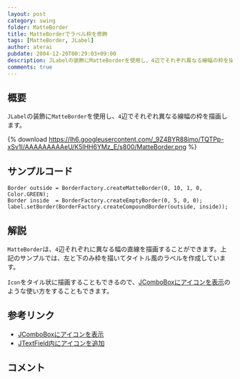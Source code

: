 ```yaml
---
layout: post
category: swing
folder: MatteBorder
title: MatteBorderでラベル枠を修飾
tags: [MatteBorder, JLabel]
author: aterai
pubdate: 2004-12-20T00:29:03+09:00
description: JLabelの装飾にMatteBorderを使用し、4辺でそれぞれ異なる線幅の枠を描画します。
comments: true
---
```

## 概要
`JLabel`の装飾に`MatteBorder`を使用し、`4`辺でそれぞれ異なる線幅の枠を描画します。

{% download https://lh6.googleusercontent.com/_9Z4BYR88imo/TQTPp-xSv1I/AAAAAAAAAeU/K5lHH6YMz_E/s800/MatteBorder.png %}

## サンプルコード
<pre class="prettyprint"><code>Border outside = BorderFactory.createMatteBorder(0, 10, 1, 0, Color.GREEN);
Border inside  = BorderFactory.createEmptyBorder(0, 5, 0, 0);
label.setBorder(BorderFactory.createCompoundBorder(outside, inside));
</code></pre>

## 解説
`MatteBorder`は、`4`辺それぞれに異なる幅の直線を描画することができます。上記のサンプルでは、左と下のみ枠を描いてタイトル風のラベルを作成しています。

`Icon`をタイル状に描画することもできるので、[JComboBoxにアイコンを表示](http://ateraimemo.com/Swing/IconComboBox.html)のような使い方をすることもできます。

## 参考リンク
- [JComboBoxにアイコンを表示](http://ateraimemo.com/Swing/IconComboBox.html)
- [JTextField内にアイコンを追加](http://ateraimemo.com/Swing/IconTextField.html)

<!-- dummy comment line for breaking list -->

## コメント
